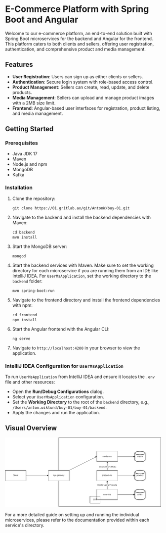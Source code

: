 
# E-Commerce Platform with Spring Boot and Angular

Welcome to our e-commerce platform, an end-to-end solution built with Spring Boot microservices for the backend and Angular for the frontend. This platform caters to both clients and sellers, offering user registration, authentication, and comprehensive product and media management.

## Features

- **User Registration**: Users can sign up as either clients or sellers.
- **Authentication**: Secure login system with role-based access control.
- **Product Management**: Sellers can create, read, update, and delete products.
- **Media Management**: Sellers can upload and manage product images with a 2MB size limit.
- **Frontend**: Angular-based user interfaces for registration, product listing, and media management.

## Getting Started

### Prerequisites

- Java JDK 17
- Maven
- Node.js and npm
- MongoDB
- Kafka

### Installation

1. Clone the repository:

   ```shell
   git clone https://01.gritlab.ax/git/AntonW/buy-01.git
   ```

2. Navigate to the backend and install the backend dependencies with Maven:
   ```shell
   cd backend
   mvn install
   ```

3. Start the MongoDB server:
   ```shell
   mongod
   ```

4. Start the backend services with Maven. Make sure to set the working directory for each microservice if you are running them from an IDE like IntelliJ IDEA. For `UserMsApplication`, set the working directory to the `backend` folder:
   ```shell
   mvn spring-boot:run
   ```

5. Navigate to the frontend directory and install the frontend dependencies with npm:
   ```shell
   cd frontend
   npm install
   ```

6. Start the Angular frontend with the Angular CLI:
   ```shell
   ng serve
   ```

7. Navigate to `http://localhost:4200` in your browser to view the application.

### IntelliJ IDEA Configuration for `UserMsApplication`

To run `UserMsApplication` from IntelliJ IDEA and ensure it locates the `.env` file and other resources:

- Open the **Run/Debug Configurations** dialog.
- Select your `UserMsApplication` configuration.
- Set the **Working Directory** to the root of the `backend` directory, e.g., `/Users/anton.wiklund/buy-01/buy-01/backend`.
- Apply the changes and run the application.

## Visual Overview

![data-flow](data-flow.png)

For a more detailed guide on setting up and running the individual microservices, please refer to the documentation provided within each service's directory.